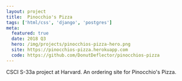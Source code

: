 ```yaml
---
layout: project
title:  Pinocchio's Pizza
tags: ['html/css', 'django', 'postgres']
meta:
  featured: true
  date: 2018 Q3
  hero: /img/projects/pinocchios-pizza-hero.png
  site: https://pinocchios-pizza.herokuapp.com
  code: https://github.com/DonutDeflector/pinocchios-pizza
---
```


CSCI S-33a project at Harvard. An ordering site for Pinocchio's Pizza.